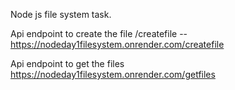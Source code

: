 Node js file system task.

Api endpoint to create the file
/createfile -- https://nodeday1filesystem.onrender.com/createfile

Api endpoint to get the files 
https://nodeday1filesystem.onrender.com/getfiles

